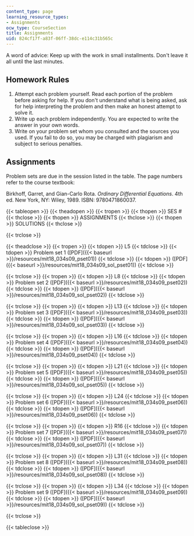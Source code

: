 ```yaml
---
content_type: page
learning_resource_types:
- Assignments
ocw_type: CourseSection
title: Assignments
uid: 824cf17f-a83f-06ff-38dc-e114c31b565c
---
```


A word of advice: Keep up with the work in small installments. Don't leave it all until the last minutes.

Homework Rules
--------------

1.  Attempt each problem yourself. Read each portion of the problem before asking for help. If you don't understand what is being asked, ask for help interpreting the problem and then make an honest attempt to solve it.
2.  Write up each problem independently. You are expected to write the answer in your own words.
3.  Write on your problem set whom you consulted and the sources you used. If you fail to do so, you may be charged with plagiarism and subject to serious penalties.

Assignments
-----------

Problem sets are due in the session listed in the table. The page numbers refer to the course textbook:

Birkhoff, Garret, and Gian-Carlo Rota. _Ordinary Differential Equations_. 4th ed. New York, NY: Wiley, 1989. ISBN: 9780471860037.

{{< tableopen >}}
{{< theadopen >}}
{{< tropen >}}
{{< thopen >}}
SES #
{{< thclose >}}
{{< thopen >}}
ASSIGNMENTS
{{< thclose >}}
{{< thopen >}}
SOLUTIONS
{{< thclose >}}

{{< trclose >}}

{{< theadclose >}}
{{< tropen >}}
{{< tdopen >}}
L5
{{< tdclose >}}
{{< tdopen >}}
Problem set 1 ([PDF]({{< baseurl >}}/resources/mit18_034s09_pset01))
{{< tdclose >}}
{{< tdopen >}}
([PDF]({{< baseurl >}}/resources/mit18_034s09_sol_pset01))
{{< tdclose >}}

{{< trclose >}}
{{< tropen >}}
{{< tdopen >}}
L8
{{< tdclose >}}
{{< tdopen >}}
Problem set 2 ([PDF]({{< baseurl >}}/resources/mit18_034s09_pset02))
{{< tdclose >}}
{{< tdopen >}}
([PDF]({{< baseurl >}}/resources/mit18_034s09_sol_pset02))
{{< tdclose >}}

{{< trclose >}}
{{< tropen >}}
{{< tdopen >}}
L13
{{< tdclose >}}
{{< tdopen >}}
Problem set 3 ([PDF]({{< baseurl >}}/resources/mit18_034s09_pset03))
{{< tdclose >}}
{{< tdopen >}}
([PDF]({{< baseurl >}}/resources/mit18_034s09_sol_pset03))
{{< tdclose >}}

{{< trclose >}}
{{< tropen >}}
{{< tdopen >}}
L16
{{< tdclose >}}
{{< tdopen >}}
Problem set 4 ([PDF]({{< baseurl >}}/resources/mit18_034s09_pset04))
{{< tdclose >}}
{{< tdopen >}}
([PDF]({{< baseurl >}}/resources/mit18_034s09_pset04))
{{< tdclose >}}

{{< trclose >}}
{{< tropen >}}
{{< tdopen >}}
L21
{{< tdclose >}}
{{< tdopen >}}
Problem set 5 ([PDF]({{< baseurl >}}/resources/mit18_034s09_pset05))
{{< tdclose >}}
{{< tdopen >}}
([PDF]({{< baseurl >}}/resources/mit18_034s09_sol_pset05))
{{< tdclose >}}

{{< trclose >}}
{{< tropen >}}
{{< tdopen >}}
L24
{{< tdclose >}}
{{< tdopen >}}
Problem set 6 ([PDF]({{< baseurl >}}/resources/mit18_034s09_pset06))
{{< tdclose >}}
{{< tdopen >}}
([PDF]({{< baseurl >}}/resources/mit18_034s09_pset06))
{{< tdclose >}}

{{< trclose >}}
{{< tropen >}}
{{< tdopen >}}
R16
{{< tdclose >}}
{{< tdopen >}}
Problem set 7 ([PDF]({{< baseurl >}}/resources/mit18_034s09_pset07))
{{< tdclose >}}
{{< tdopen >}}
([PDF]({{< baseurl >}}/resources/mit18_034s09_sol_pset07))
{{< tdclose >}}

{{< trclose >}}
{{< tropen >}}
{{< tdopen >}}
L31
{{< tdclose >}}
{{< tdopen >}}
Problem set 8 ([PDF]({{< baseurl >}}/resources/mit18_034s09_pset08))
{{< tdclose >}}
{{< tdopen >}}
([PDF]({{< baseurl >}}/resources/mit18_034s09_sol_pset08))
{{< tdclose >}}

{{< trclose >}}
{{< tropen >}}
{{< tdopen >}}
L34
{{< tdclose >}}
{{< tdopen >}}
Problem set 9 ([PDF]({{< baseurl >}}/resources/mit18_034s09_pset09))
{{< tdclose >}}
{{< tdopen >}}
([PDF]({{< baseurl >}}/resources/mit18_034s09_sol_pset09))
{{< tdclose >}}

{{< trclose >}}

{{< tableclose >}}